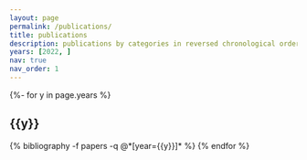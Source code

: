 ```yaml
---
layout: page
permalink: /publications/
title: publications
description: publications by categories in reversed chronological order. generated by jekyll-scholar.
years: [2022, ]
nav: true
nav_order: 1
---
```

<!-- _pages/publications.md -->
<div class="publications">

{%- for y in page.years %}
  <h2 class="year">{{y}}</h2>
  {% bibliography -f papers -q @*[year={{y}}]* %}
{% endfor %}

</div>
